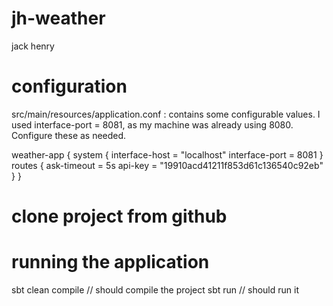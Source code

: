 # jh-weather
jack henry

# configuration
src/main/resources/application.conf : contains some configurable values. 
I used interface-port = 8081, as my machine was already using 8080.
Configure these as needed.
 
weather-app {
  system {
    interface-host = "localhost"
    interface-port = 8081
  }
  routes {
    ask-timeout = 5s
    api-key = "19910acd41211f853d61c136540c92eb"
  }
}

# clone project from github


# running the application
sbt clean compile  // should compile the project
sbt run            // should run it



# 

